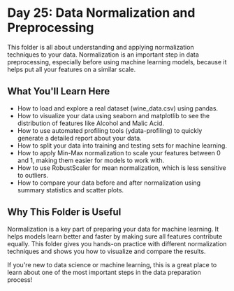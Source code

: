 # Day 25: Data Normalization and Preprocessing

This folder is all about understanding and applying normalization techniques to your data. Normalization is an important step in data preprocessing, especially before using machine learning models, because it helps put all your features on a similar scale.

## What You'll Learn Here

- How to load and explore a real dataset (wine_data.csv) using pandas.
- How to visualize your data using seaborn and matplotlib to see the distribution of features like Alcohol and Malic Acid.
- How to use automated profiling tools (ydata-profiling) to quickly generate a detailed report about your data.
- How to split your data into training and testing sets for machine learning.
- How to apply Min-Max normalization to scale your features between 0 and 1, making them easier for models to work with.
- How to use RobustScaler for mean normalization, which is less sensitive to outliers.
- How to compare your data before and after normalization using summary statistics and scatter plots.

## Why This Folder is Useful

Normalization is a key part of preparing your data for machine learning. It helps models learn better and faster by making sure all features contribute equally. This folder gives you hands-on practice with different normalization techniques and shows you how to visualize and compare the results.

If you're new to data science or machine learning, this is a great place to learn about one of the most important steps in the data preparation process! 